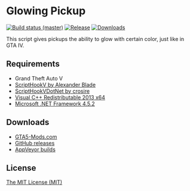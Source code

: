 # Glowing Pickup

[![Build status (master)](https://img.shields.io/appveyor/ci/kagikn/glowingpickup.svg?style=flat-square)](https://ci.appveyor.com/project/kagikn/glowingpickup)
[![Release](https://img.shields.io/github/release/kagikn/GlowingPickup.svg?style=flat-square)](https://github.com/kagikn/GlowingPickup/releases/latest)
[![Downloads](https://img.shields.io/github/downloads/kagikn/GlowingPickup/latest/total.svg?style=flat-square)](https://github.com/kagikn/GlowingPickup/releases/latest)

This script gives pickups the ability to glow with certain color, just like in GTA IV.

## Requirements

* Grand Theft Auto V
* [ScriptHookV by Alexander Blade](http://www.dev-c.com/gtav/scripthookv/)
* [ScriptHookVDotNet by crosire](https://github.com/crosire/scripthookvdotnet)
* [Visual C++ Redistributable 2013 x64](https://www.microsoft.com/en-us/download/details.aspx?id=40784)
* [Microsoft .NET Framework 4.5.2](http://www.microsoft.com/en-us/download/details.aspx?id=42643)

## Downloads

* [GTA5-Mods.com](https://www.gta5-mods.com/scripts/manual-transmission-ikt)
* [GitHub releases](https://github.com/E66666666/GTAVManualTransmission/releases)
* [AppVeyor builds](https://ci.appveyor.com/project/E66666666/gtavmanualtransmission/build/artifacts)

## License

[The MIT License (MIT)](./LICENSE.md)
